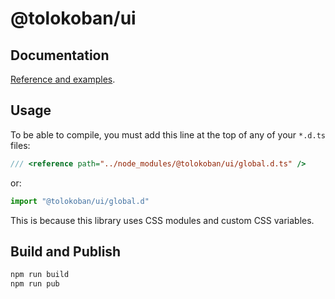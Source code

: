 # @tolokoban/ui

## Documentation

[Reference and examples](https://tolokoban.github.io/-tolokoban-ui).

## Usage

To be able to compile, you must add this line at the top
of any of your `*.d.ts` files:

```ts
/// <reference path="../node_modules/@tolokoban/ui/global.d.ts" />
```

or:

```ts
import "@tolokoban/ui/global.d"
```

This is because this library uses CSS modules and custom CSS variables.

## Build and Publish

```bash
npm run build
npm run pub
```
